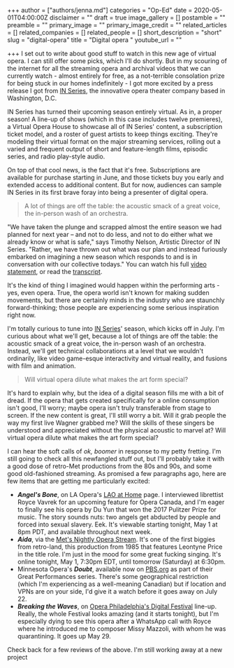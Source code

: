+++
author = ["authors/jenna.md"]
categories = "Op-Ed"
date = 2020-05-01T04:00:00Z
disclaimer = ""
draft = true
image_gallery = []
postamble = ""
preamble = ""
primary_image = ""
primary_image_credit = ""
related_articles = []
related_companies = []
related_people = []
short_description = "short"
slug = "digital-opera"
title = "Digital opera "
youtube_url = ""

+++
I set out to write about good stuff to watch in this new age of virtual opera. I can still offer some picks, which I'll do shortly. But in my scouring of the internet for all the streaming opera and archival videos that we can currently watch - almost entirely for free, as a not-terrible consolation prize for being stuck in our homes indefinitely - I got more excited by a press release I got from [IN Series](http://www.inseries.org/), the innovative opera theater company based in Washington, D.C.

IN Series has turned their upcoming season entirely virtual. As in, a proper season! A line-up of shows (which in this case includes twelve premieres), a Virtual Opera House to showcase all of IN Series' content, a subscription ticket model, and a roster of guest artists to keep things exciting. They're modeling their virtual format on the major streaming services, rolling out a varied and frequent output of short and feature-length films, episodic series, and radio play-style audio.

On top of that cool news, is the fact that it's free. Subscriptions are available for purchase starting in June, and those tickets buy you early and extended access to additional content. But for now, audiences can sample IN Series in its first brave foray into being a presenter of digital opera.

> A lot of things are off the table: the acoustic smack of a great voice, the in-person wash of an orchestra.

"We have taken the plunge and scrapped almost the entire season we had planned for next year – and not to do less, and not to do either what we already know or what is safe," says Timothy Nelson, Artistic Director of IN Series. "Rather, we have thrown out what was our plan and instead furiously embarked on imagining a new season which responds to and is in conversation with our collective todays." You can watch his full [video statement](https://youtu.be/JcY-2nhnAiY), or read the [transcript](http://www.inseries.org/a-message-from-timothy).

It's the kind of thing I imagined would happen within the performing arts - yes, even opera. True, the opera world isn't known for making sudden movements, but there are certainly minds in the industry who are staunchly forward-thinking; those people are experiencing some serious inspiration right now.

I'm totally curious to tune into [IN Series](http://www.inseries.org/)' season, which kicks off in July. I'm curious about what we'll get, because a lot of things are off the table: the acoustic smack of a great voice, the in-person wash of an orchestra. Instead, we'll get technical collaborations at a level that we wouldn't ordinarily, like video game-esque interactivity and virtual reality, and fusions with film and animation. 

> Will virtual opera dilute what makes the art form special?

It's hard to explain why, but the idea of a digital season fills me with a bit of dread. If the opera that gets created specifically for a online consumption isn't good, I'll worry; maybe opera isn't truly transferable from stage to screen. If the new content is great, I'll still worry a bit. Will it grab people the way my first live Wagner grabbed me? Will the skills of these singers be understood and appreciated without the physical acoustic to marvel at? Will virtual opera dilute what makes the art form special?

I can hear the soft calls of _ok, boomer_ in response to my petty fretting. I'm still going to check all this newfangled stuff out, but I'll probably take it with a good dose of retro-Met productions from the 80s and 90s, and some good old-fashioned streaming. As promised a few paragraphs ago, here are few items that are getting me particularly excited:

* **_Angel's Bone_**, on LA Opera's [LAO at Home](https://www.laopera.org/discover/laoathome) page. I interviewed librettist Royce Vavrek for an upcoming feature for Opera Canada, and I'm eager to finally see his opera by Du Yun that won the 2017 Pulitzer Prize for music. The story sounds nuts: two angels get abducted by people and forced into sexual slavery. Eek. It's viewable starting tonight, May 1 at 8pm PDT, and available throughout next week.
* **_Aida_**, via the [Met's Nightly Opera Stream](https://www.metopera.org/user-information/nightly-met-opera-streams/week-7/). It's one of the first biggies from retro-land, this production from 1985 that features Leontyne Price in the title role. I'm just in the mood for some great fucking singing. It's online tonight, May 1, 7:30pm EDT, until tomorrow (Saturday) at 6:30pm.
* Minnesota Opera's **_Doubt_**, available now on [PBS.org](https://www.pbs.org/wnet/gperf/doubt-from-the-minnesota-opera-full-film/9384/) as part of their Great Performances series. There's some geographical restriction (which I'm experiencing as a well-meaning Canadian) but if location and VPNs are on your side, I'd give it a watch before it goes away on July 22. 
* **_Breaking the Waves_**, on [Opera Philadelphia's Digital Festival](https://www.operaphila.org/whats-on/digital-festival/) line-up. Really, the whole Festival looks amazing (and it starts tonight), but I'm especially dying to see this opera after a WhatsApp call with Royce where he introduced me to composer Missy Mazzoli, with whom he was quarantining. It goes up May 29.

Check back for a few reviews of the above. I'm still working away at a new project